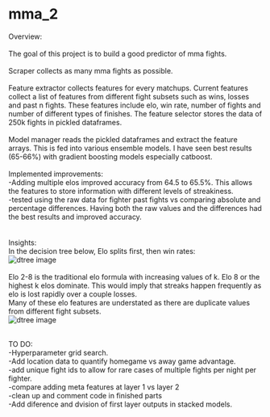 # mma_2


Overview:<br />
<br />
The goal of this project is to build a good predictor of mma fights.<br />
<br />
Scraper collects as many mma fights as possible.<br /> 
<br />
Feature extractor collects features for every matchups. Current features collect a list of features from different fight subsets such as wins, losses and past n fights. These features include elo, win rate, number of fights and number of different types of finishes. The feature selector stores the data of 250k fights in pickled dataframes.<br />
<br />
Model manager reads the pickled dataframes and extract the feature arrays. This is fed into various ensemble models. I have seen best results (65-66%) with gradient boosting models especially catboost. <br />
<br />
Implemented improvements:<br />
-Adding multiple elos improved accuracy from 64.5 to 65.5%. This allows the features to store information with different levels of streakiness.<br />
-tested using the raw data for fighter past fights vs comparing absolute and percentage differences. Having both the raw values and the differences had the best results and improved accuracy.<br />
<br />
<br />
Insights:<br />
In the decision tree below, Elo splits first, then win rates:<br />
![dtree image](https://raw.githubusercontent.com/tristan00/mma_2/master/images/dtree2.PNG "Description goes here")<br />
<br />
Elo 2-8 is the traditional elo formula with increasing values of k. Elo 8 or the highest k elos dominate. This would imply that streaks happen frequently as elo is lost rapidly over a couple losses.<br />
Many of these elo features are understated as there are duplicate values from different fight subsets.<br />
![dtree image](https://raw.githubusercontent.com/tristan00/mma_2/master/images/feature_importance.PNG)<br />
<br />

TO DO:<br /> 
-Hyperparameter grid search.<br />
-Add location data to quantify homegame vs away game advantage.<br />
-add unique fight ids to allow for rare cases of multiple fights per night per fighter.<br />
-compare adding meta features at layer 1 vs layer 2<br />
-clean up and comment code in finished parts<br />
-Add diference and dvision of first layer outputs in stacked models.<br />

